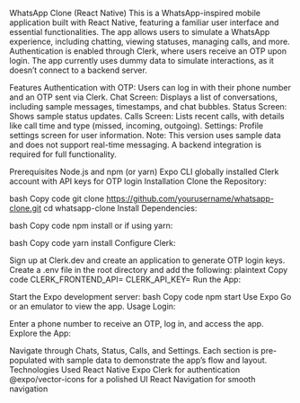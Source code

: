 WhatsApp Clone (React Native)
This is a WhatsApp-inspired mobile application built with React Native, featuring a familiar user interface and essential functionalities. The app allows users to simulate a WhatsApp experience, including chatting, viewing statuses, managing calls, and more. Authentication is enabled through Clerk, where users receive an OTP upon login. The app currently uses dummy data to simulate interactions, as it doesn’t connect to a backend server.

Features
Authentication with OTP: Users can log in with their phone number and an OTP sent via Clerk.
Chat Screen: Displays a list of conversations, including sample messages, timestamps, and chat bubbles.
Status Screen: Shows sample status updates.
Calls Screen: Lists recent calls, with details like call time and type (missed, incoming, outgoing).
Settings: Profile settings screen for user information.
Note: This version uses sample data and does not support real-time messaging. A backend integration is required for full functionality.

Prerequisites
Node.js and npm (or yarn)
Expo CLI globally installed
Clerk account with API keys for OTP login
Installation
Clone the Repository:

bash
Copy code
git clone https://github.com/yourusername/whatsapp-clone.git
cd whatsapp-clone
Install Dependencies:

bash
Copy code
npm install
or if using yarn:

bash
Copy code
yarn install
Configure Clerk:

Sign up at Clerk.dev and create an application to generate OTP login keys.
Create a .env file in the root directory and add the following:
plaintext
Copy code
CLERK_FRONTEND_API=<Your Clerk Frontend API>
CLERK_API_KEY=<Your Clerk API Key>
Run the App:

Start the Expo development server:
bash
Copy code
npm start
Use Expo Go or an emulator to view the app.
Usage
Login:

Enter a phone number to receive an OTP, log in, and access the app.
Explore the App:

Navigate through Chats, Status, Calls, and Settings.
Each section is pre-populated with sample data to demonstrate the app’s flow and layout.
Technologies Used
React Native
Expo
Clerk for authentication
@expo/vector-icons for a polished UI
React Navigation for smooth navigation
